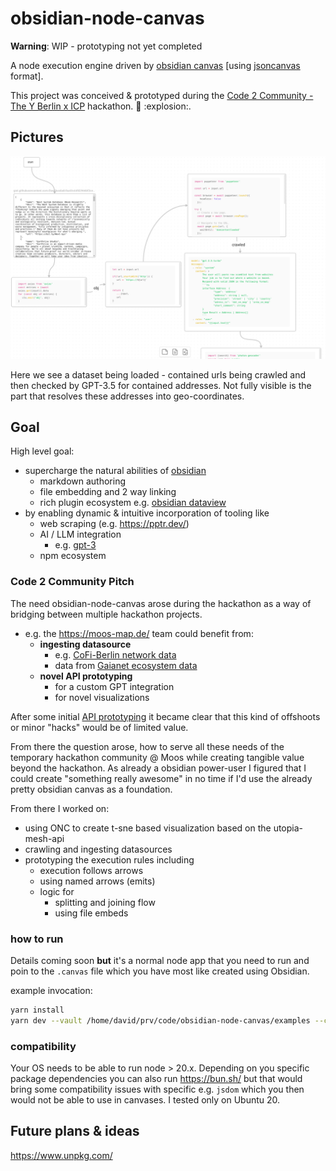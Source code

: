 # obsidian-node-canvas

**Warning**: WIP - prototyping not yet completed

A node execution engine driven by [obsidian canvas](https://obsidian.md/canvas) [using [jsoncanvas](https://jsoncanvas.org/) format].

This project was conceived & prototyped during the [Code 2 Community - The Y Berlin x ICP](https://lu.ma/zwblit5f) hackathon. :tada: :explosion:.

## Pictures

![img.png](img.png)

Here we see a dataset being loaded - contained urls being crawled and then
checked by GPT-3.5 for contained addresses. Not fully visible is the part that resolves these addresses into geo-coordinates. 


## Goal

High level goal:

- supercharge the natural abilities of [obsidian](https://obsidian.md/) 
  - markdown authoring
  - file embedding and 2 way linking
  - rich plugin ecosystem e.g. [obsidian dataview](https://blacksmithgu.github.io/obsidian-dataview/)
- by enabling dynamic & intuitive incorporation of tooling like
  - web scraping (e.g. https://pptr.dev/)
  - AI / LLM integration 
    - e.g. [gpt-3](https://openai.com/gpt-3/)
  - npm ecosystem

### Code 2 Community Pitch

The need obsidian-node-canvas arose during the hackathon as a way of bridging between multiple hackathon projects.

- e.g. the https://moos-map.de/ team could benefit from:
   - **ingesting datasource**
     - e.g. [CoFi-Berlin network data](https://github.com/luizfernandosg/CoFi-Berlin/tree/main )
     - data from [Gaianet ecosystem data](https://airtable.com/appVC7loBsmy3fcJw/shrb2A5dyfF0XofUr/tblQVaLTcxW9ARaoV/viwDKhVwxUq1Fy5rG/recfY0V17QSIHHqbC)
  - **novel API prototyping** 
    - for a custom GPT integration
    - for novel visualizations

After some initial [API prototyping](https://github.com/utopia-os/utopia-mesh-api) it became clear that this kind of offshoots or minor "hacks" would be of limited value.

From there the question arose, how to serve all these needs of the temporary hackathon community @ Moos while creating tangible value beyond the hackathon. As already a obsidian power-user I figured that I could create "something really awesome" in no time if I'd use the already pretty obsidian canvas as a foundation. 

From there I worked on:
  - using ONC to create t-sne based visualization based on the utopia-mesh-api
  - crawling and ingesting datasources
  - prototyping the execution rules including
    - execution follows arrows
    - using named arrows (emits)
    - logic for
      - splitting and joining flow
      - using file embeds

### how to run

Details coming soon **but** it's a normal node app that you need to run and poin to the `.canvas` file which you have most like created using Obsidian.


example invocation: 
```bash
yarn install
yarn dev --vault /home/david/prv/code/obsidian-node-canvas/examples --canvas path/mycanvas.canvas --debug

```


### compatibility

Your OS needs to be able to run node > 20.x. Depending on you specific package dependencies you can also run https://bun.sh/ but that would bring some compatibility issues with specific  e.g. `jsdom` which you then would not be able to use in canvases. I tested only on Ubuntu 20.



## Future plans & ideas

https://www.unpkg.com/